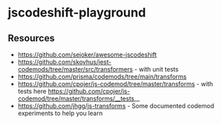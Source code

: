 # jscodeshift-playground

## Resources

-   https://github.com/sejoker/awesome-jscodeshift
-   https://github.com/skovhus/jest-codemods/tree/master/src/transformers - with unit tests
-   https://github.com/prisma/codemods/tree/main/transforms
-   https://github.com/cpojer/js-codemod/tree/master/transforms - with tests here https://github.com/cpojer/js-codemod/tree/master/transforms/__tests__
-   https://github.com/jhgg/js-transforms - Some documented codemod experiments to help you learn
